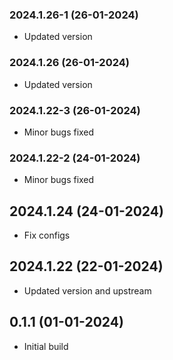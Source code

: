 ### 2024.1.26-1 (26-01-2024)
- Updated version
### 2024.1.26 (26-01-2024)
- Updated version
### 2024.1.22-3 (26-01-2024)
- Minor bugs fixed
### 2024.1.22-2 (24-01-2024)
- Minor bugs fixed
## 2024.1.24 (24-01-2024)
- Fix configs

## 2024.1.22 (22-01-2024)
- Updated version and upstream

## 0.1.1 (01-01-2024)
- Initial build
